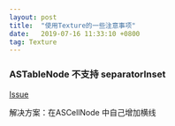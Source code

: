 ```yaml
---
layout: post
title:  "使用Texture的一些注意事项"
date:   2019-07-16 11:33:10 +0800
tag: Texture
---
```


### ASTableNode 不支持 separatorInset

[Issue](https://github.com/facebookarchive/AsyncDisplayKit/issues/331)

解决方案：在ASCellNode 中自己增加横线